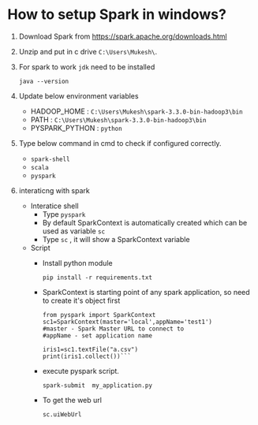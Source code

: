 # How to setup Spark in windows?
1. Download Spark from https://spark.apache.org/downloads.html
2. Unzip and put in c drive `C:\Users\Mukesh\`.
3. For spark to work `jdk` need to be installed 
    
    `java --version`

4. Update below environment variables
    * HADOOP_HOME : `C:\Users\Mukesh\spark-3.3.0-bin-hadoop3\bin`
    * PATH : `C:\Users\Mukesh\spark-3.3.0-bin-hadoop3\bin`
    * PYSPARK_PYTHON : `python`

5. Type below command in cmd to check if configured correctly.
    * `spark-shell`
    * `scala`
    * `pyspark`

6. interaticng with spark

    * Interatice shell
        * Type `pyspark`
        * By default SparkContext is automatically created which can be used as variable `sc`
        * Type `sc` , it will show a SparkContext variable
    * Script
        * Install python module

            `pip install -r requirements.txt`

        * SparkContext is starting point of any spark application, so need to create it's object first
            ```
            from pyspark import SparkContext
            sc1=SparkContext(master='local',appName='test1')
            #master - Spark Master URL to connect to
            #appName - set application name

            iris1=sc1.textFile("a.csv")
            print(iris1.collect())```
        * execute pyspark script.

            `spark-submit  my_application.py`

        *  To get the web url

            `sc.uiWebUrl` 
